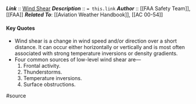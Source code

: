 ***Link***      :: [Wind Shear](https://www.faasafety.gov/files/gslac/library/documents/2011/aug/56407/faa%20p-8740-40%20windshear%5Bhi-res%5D%20branded.pdf)
***Description***      :: `= this.link`
***Author*** :: [[FAA Safety Team]], [[FAA]]
***Related To***: [[Aviation Weather Handbook]], [[AC 00-54]]

#### Key Quotes
* Wind shear is a change in wind speed and/or direction over a short distance. It can occur either horizontally or vertically and is most often associated with strong temperature inversions or density gradients.
* Four common sources of low-level wind shear are—
	1. Frontal activity.
	2. Thunderstorms.
	3. Temperature inversions.
	4. Surface obstructions.

#source